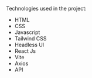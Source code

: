 Technologies used in the project:

- HTML
- CSS
- Javascript
- Tailwind CSS
- Headless UI
- React Js
- Vite
- Axios
- API
